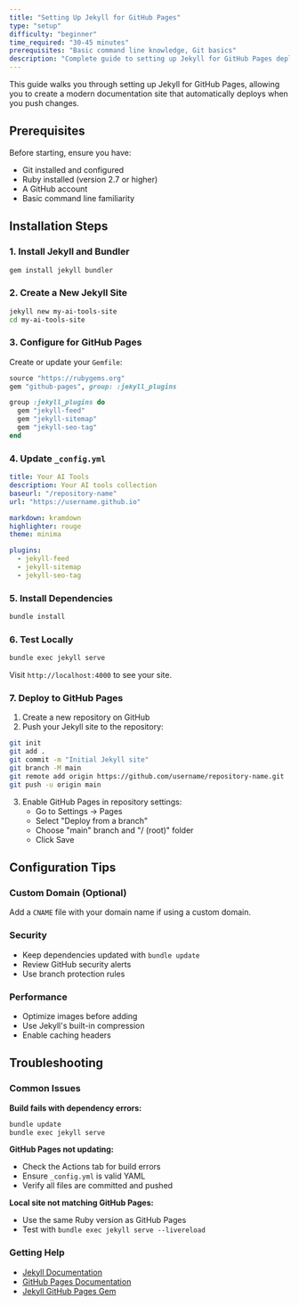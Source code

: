 ```yaml
---
title: "Setting Up Jekyll for GitHub Pages"
type: "setup"
difficulty: "beginner"
time_required: "30-45 minutes"
prerequisites: "Basic command line knowledge, Git basics"
description: "Complete guide to setting up Jekyll for GitHub Pages deployment"
---
```


This guide walks you through setting up Jekyll for GitHub Pages, allowing you to create a modern documentation site that automatically deploys when you push changes.

## Prerequisites

Before starting, ensure you have:
- Git installed and configured
- Ruby installed (version 2.7 or higher)
- A GitHub account
- Basic command line familiarity

## Installation Steps

### 1. Install Jekyll and Bundler

```bash
gem install jekyll bundler
```

### 2. Create a New Jekyll Site

```bash
jekyll new my-ai-tools-site
cd my-ai-tools-site
```

### 3. Configure for GitHub Pages

Create or update your `Gemfile`:

```ruby
source "https://rubygems.org"
gem "github-pages", group: :jekyll_plugins

group :jekyll_plugins do
  gem "jekyll-feed"
  gem "jekyll-sitemap"
  gem "jekyll-seo-tag"
end
```

### 4. Update `_config.yml`

```yaml
title: Your AI Tools
description: Your AI tools collection
baseurl: "/repository-name"
url: "https://username.github.io"

markdown: kramdown
highlighter: rouge
theme: minima

plugins:
  - jekyll-feed
  - jekyll-sitemap
  - jekyll-seo-tag
```

### 5. Install Dependencies

```bash
bundle install
```

### 6. Test Locally

```bash
bundle exec jekyll serve
```

Visit `http://localhost:4000` to see your site.

### 7. Deploy to GitHub Pages

1. Create a new repository on GitHub
2. Push your Jekyll site to the repository:

```bash
git init
git add .
git commit -m "Initial Jekyll site"
git branch -M main
git remote add origin https://github.com/username/repository-name.git
git push -u origin main
```

3. Enable GitHub Pages in repository settings:
   - Go to Settings → Pages
   - Select "Deploy from a branch"
   - Choose "main" branch and "/ (root)" folder
   - Click Save

## Configuration Tips

### Custom Domain (Optional)
Add a `CNAME` file with your domain name if using a custom domain.

### Security
- Keep dependencies updated with `bundle update`
- Review GitHub security alerts
- Use branch protection rules

### Performance
- Optimize images before adding
- Use Jekyll's built-in compression
- Enable caching headers

## Troubleshooting

### Common Issues

**Build fails with dependency errors:**
```bash
bundle update
bundle exec jekyll serve
```

**GitHub Pages not updating:**
- Check the Actions tab for build errors
- Ensure `_config.yml` is valid YAML
- Verify all files are committed and pushed

**Local site not matching GitHub Pages:**
- Use the same Ruby version as GitHub Pages
- Test with `bundle exec jekyll serve --livereload`

### Getting Help

- [Jekyll Documentation](https://jekyllrb.com/docs/)
- [GitHub Pages Documentation](https://docs.github.com/en/pages)
- [Jekyll GitHub Pages Gem](https://github.com/github/pages-gem)